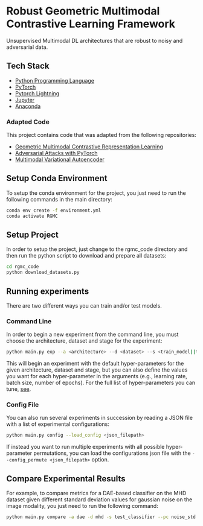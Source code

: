 # Robust Geometric Multimodal Contrastive Learning Framework
Unsupervised Multimodal DL architectures that are robust to noisy and adversarial data.

## Tech Stack
- [Python Programming Language](https://www.python.org/)
- [PyTorch](https://pytorch.org/)
- [Pytorch Lightning](https://lightning.ai/docs/pytorch/stable/)
- [Jupyter](https://jupyter.org/)
- [Anaconda](https://www.anaconda.com/)

### Adapted Code
This project contains code that was adapted from the following repositories:
- [Geometric Multimodal Contrastive Representation Learning](https://github.com/miguelsvasco/gmc)
- [Adversarial Attacks with PyTorch](https://github.com/Harry24k/adversarial-attacks-pytorch)
- [Multimodal Variational Autoencoder](https://github.com/mhw32/multimodal-vae-public)

## Setup Conda Environment
To setup the conda environment for the project, you just need to run the following commands in the main directory:
```bash
conda env create -f environment.yml
conda activate RGMC
```

## Setup Project
In order to setup the project, just change to the rgmc_code directory and then run the python script to download and prepare all datasets:
```bash
cd rgmc_code
python download_datasets.py
```

## Running experiments
There are two different ways you can train and/or test models.

### Command Line 
In order to begin a new experiment from the command line, you must choose the architecture, dataset and stage for the experiment:
```bash
python main.py exp --a <architecture> --d <dataset> --s <train_model||train_classifier||test_model||test_classifier>
```
This will begin an experiment with the default hyper-parameters for the given architecture, dataset and stage, but you can also define the values you want for each hyper-parameter in the arguments (e.g., learning rate, batch size, number of epochs). For the full list of hyper-parameters you can tune, [see](https://github.com/MrIceHavoc/rgmc/blob/6d7f73afcb8e87e5dfcb289e43370c49ea07d29c/rgmc_code/utils/command_parser.py#L90).

### Config File
You can also run several experiments in succession by reading a JSON file with a list of experimental configurations:
```bash
python main.py config --load_config <json_filepath>
```
If instead you want to run multiple experiments with all possible hyper-parameter permutations, you can load the configurations json file with the `--config_permute <json_filepath>` option.

## Compare Experimental Results

For example, to compare metrics for a DAE-based classifier on the MHD dataset given different standard deviation values for gaussian noise on the image modality, you just need to run the following command:

```bash
python main.py compare -a dae -d mhd -s test_classifier --pc noise_std --pp target_modality
```
